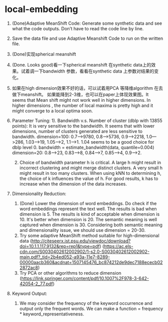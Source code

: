 # local-embedding
1. (Done)Adaptive MeanShift Code: Generate some synthetic data and see what the code outputs. Don’t have to read the code line by line. 

2. Save the data file and use Adaptive Meanshift Code to run on the written file. 

1. (Done)实现spherical meanshift

2. (Done. Looks good)看一下spherical meanshift 在synthetic data上的效果。试着调一下bandwidth 参数，看看在synthetic data 上参数对结果的变化。

3. 如果在high dimension效果不好的话，可以试着用PCA 等降维algorithm 在去做下meanshift。 如果能降到2-3维，也可以在paper上体现效果图。It seems that Mean shift might not work well in higher dimensions. In higher dimensions , the number of local maxima is pretty high and it might converge to a local optima soon. 

4. Parameter Tuning:
	1). Bandwidth v.s. Number of cluster (dblp with 13855 points): It is very sensitive to the bandwidth. It seems that with lower dimensions, number of clusters generated are less sensitive to bandwidth. 
	dimension=100: 0.7—>9780, 0.8—>5736, 0.9—>2218, 1.0—>286, 1.03–>19, 1.05–>2, 1.1—>1. 1.04 seems to be a good choice for dblp level 0. bandwidth = estimate_bandwidth(data, quantile=0.004)
	dimension=20: 0.8—>23, 0.83—>8, 0.84—>7, 0.85—>4, 0.9—>2. 

	2) Choice of bandwidth parameter h is critical. A large h might result in incorrect clustering and might merge distinct clusters. A very small h might result in too many clusters. When using kNN to determining h, the choice of k influences the value of h. For good results, k has to increase when the dimension of the data increases.

5. Dimensionality Reduction:
	1) (Done) Lower the dimension of word embeddings. Do check if the word embeddings represent the text well. The results is bad when dimension is 5. The results is kind of acceptable when dimension is 10. It's better when dimension is 20. The semantic meaning is well captured when dimension is 30. Considering both semantic meaning and dimensionality issue, we should use dimension = 20-30. 
	2) Try some adaptive MeanShift method suitable for high-dimensional data (http://citeseerx.ist.psu.edu/viewdoc/download?doi=10.1.1.117.9132&rep=rep1&type=pdf) (https://ac.els-cdn.com/S0030402612002902/1-s2.0-S0030402612002902-main.pdf?_tid=2b4ed052-a93a-11e7-8289-00000aacb360&acdnat=1507145476_bc874212de9dec7188ececb022872ac8)
	3) Try PCA or other algorithms to reduce dimension (https://link.springer.com/content/pdf/10.1007%2F978-3-642-42054-2_77.pdf)

6. Keyword Output: 
	1) We may consider the frequency of the keyword occurrence and output only the frequent words. We can make a function = frequency * keyword_representativeness. 
